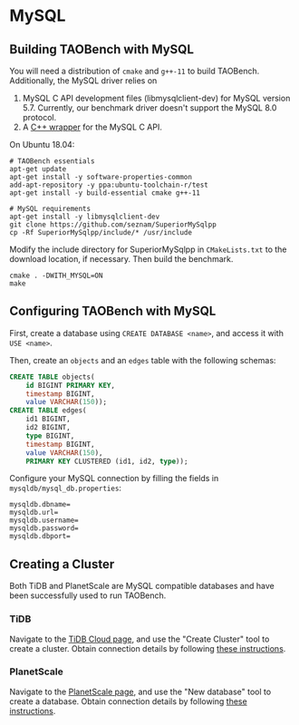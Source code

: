 # MySQL

## Building TAOBench with MySQL
You will need a distribution of `cmake` and `g++-11` to build TAOBench. Additionally, the MySQL driver relies on

1. MySQL C API development files (libmysqlclient-dev) for MySQL version 5.7.
   Currently, our benchmark driver doesn't support the MySQL 8.0 protocol.
2. A [C++ wrapper](https://github.com/seznam/SuperiorMySqlpp) for the MySQL C API.

On Ubuntu 18.04:
```
# TAOBench essentials
apt-get update
apt-get install -y software-properties-common
add-apt-repository -y ppa:ubuntu-toolchain-r/test
apt-get install -y build-essential cmake g++-11

# MySQL requirements
apt-get install -y libmysqlclient-dev
git clone https://github.com/seznam/SuperiorMySqlpp
cp -Rf SuperiorMySqlpp/include/* /usr/include
```

Modify the include directory for SuperiorMySqlpp in `CMakeLists.txt` to the download location, if necessary. Then build the benchmark.
```
cmake . -DWITH_MYSQL=ON
make
```

## Configuring TAOBench with MySQL
First, create a database using `CREATE DATABASE <name>`, and access it with
`USE <name>`.

Then, create an `objects` and an `edges` table with the following schemas:
```sql
CREATE TABLE objects(
    id BIGINT PRIMARY KEY,
    timestamp BIGINT,
    value VARCHAR(150));
CREATE TABLE edges(
    id1 BIGINT,
    id2 BIGINT,
    type BIGINT,
    timestamp BIGINT,
    value VARCHAR(150),
    PRIMARY KEY CLUSTERED (id1, id2, type));
```

Configure your MySQL connection by filling the fields in `mysqldb/mysql_db.properties`:
```
mysqldb.dbname=
mysqldb.url=
mysqldb.username=
mysqldb.password=
mysqldb.dbport=
```

## Creating a Cluster
Both TiDB and PlanetScale are MySQL compatible databases and have been
successfully used to run TAOBench.

### TiDB
Navigate to the [TiDB Cloud page](https://tidbcloud.com/console/clusters), and use the "Create Cluster" tool to create a cluster. Obtain connection details by following [these instructions](https://docs.pingcap.com/tidbcloud/connect-to-tidb-cluster).

### PlanetScale
Navigate to the [PlanetScale page](https://app.planetscale.com), and use the "New database" tool to create a database. Obtain connection details by following [these instructions](https://docs.planetscale.com/tutorials/connect-any-application).
